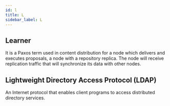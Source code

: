 ```yaml
---
id: l
title: L
sidebar_label: L
---
```


## Learner
It is a Paxos term used in content distribution for a node which delivers and executes proposals, a node with a repository replica. The node will receive replication traffic that will synchronize its data with other nodes.

## Lightweight Directory Access Protocol (LDAP)
An Internet protocol that enables client programs to access distributed directory services.
